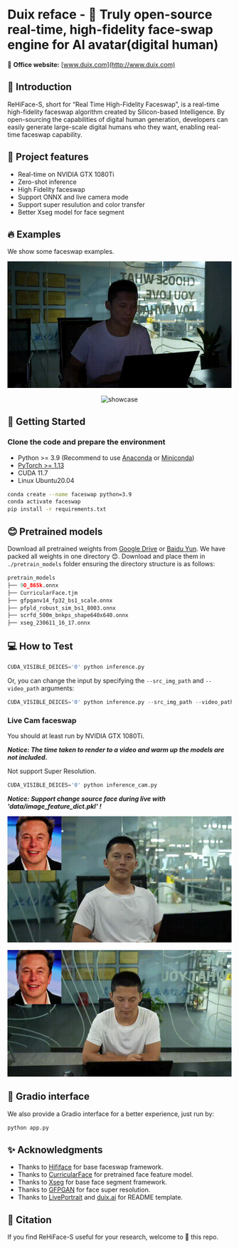 # Duix reface - 🚀 Truly open-source real-time, high-fidelity face-swap engine for AI avatar(digital human)

🔗 **Office website:** [www.duix.com](http://www.duix.com)

## 🚀 Introduction

ReHiFace-S, short for “Real Time High-Fidelity Faceswap”, is a real-time high-fidelity faceswap algorithm created by Silicon-based Intelligence. By open-sourcing the capabilities of digital human generation, developers can easily generate large-scale digital humans who they want, enabling real-time faceswap capability.

## 💪 Project features

- Real-time on NVIDIA GTX 1080Ti
- Zero-shot inference
- High Fidelity faceswap
- Support ONNX and live camera mode
- Support super resulution and color transfer
- Better Xseg model for face segment

## 🔥 **Examples**

We show some faceswap examples. </br>
<p align="center">
  <img src="./assets/demo20.gif" alt="showcase">
  <br>
</p>
<p align="center">
  <img src="./assets/demo10.gif" alt="showcase">
  <br>
</p>

## 🔧 Getting Started

### Clone the code and prepare the environment

- Python >= 3.9 (Recommend to use [Anaconda](https://www.anaconda.com/download/#linux) or [Miniconda](https://docs.conda.io/en/latest/miniconda.html))
- [PyTorch >= 1.13](https://pytorch.org/)
- CUDA 11.7
- Linux Ubuntu20.04 </br>

```bash
conda create --name faceswap python=3.9
conda activate faceswap
pip install -r requirements.txt
```

## 😊 Pretrained models

Download all pretrained weights from [Google Drive](https://drive.google.com/drive/folders/1hVWFXPIDwACqoKKtgXAJubYC_H4k5njc?usp=drive_link) or [Baidu Yun](https://pan.baidu.com/s/1Bn47xOjZg-oU7_WyAHu3EQ?pwd=9bjo). We have packed all weights in one directory 😊. Download and place them in `./pretrain_models` folder ensuring the directory structure is as follows:</br>
```python
pretrain_models
├── 9O_865k.onnx
├── CurricularFace.tjm
├── gfpganv14_fp32_bs1_scale.onnx
├── pfpld_robust_sim_bs1_8003.onnx
├── scrfd_500m_bnkps_shape640x640.onnx
├── xseg_230611_16_17.onnx
```

## 💻 How to Test

```python
CUDA_VISIBLE_DEICES='0' python inference.py
```
Or, you can change the input by specifying the `--src_img_path` and `--video_path` arguments:
```python
CUDA_VISIBLE_DEICES='0' python inference.py --src_img_path --video_path
```

### Live Cam faceswap

You should at least run by NVIDIA GTX 1080Ti.  </br>

***Notice: The time taken to render to a video and warm up the models are not included.*** </br>

Not support Super Resolution. 
```python
CUDA_VISIBLE_DEICES='0' python inference_cam.py
```
***Notice: Support change source face during live with 'data/image_feature_dict.pkl' !***
<p align="center">
  <img src="./assets/cam_demo1.gif" alt="showcase">
  <br>
</p>
<p align="center">
  <img src="./assets/cam_demo2.gif" alt="showcase">
  <br>
</p>

##  🤗 Gradio interface

We also provide a Gradio interface for a better experience, just run by:

```bash
python app.py
```

## ✨ Acknowledgments

- Thanks to [Hififace](https://github.com/johannwyh/HifiFace) for base faceswap framework.<br>
- Thanks to [CurricularFace](https://github.com/HuangYG123/CurricularFace) for pretrained face feature model.<br>
- Thanks to [Xseg](https://github.com/iperov/DeepFaceLab/tree/master) for base face segment framework.
- Thanks to [GFPGAN](https://github.com/TencentARC/GFPGAN) for face super resolution.
- Thanks to [LivePortrait](https://github.com/KwaiVGI/LivePortrait) and [duix.ai](https://github.com/GuijiAI/duix.ai) for README template.

 
## 🌟 Citation 

If you find ReHiFace-S useful for your research, welcome to 🌟 this repo.
